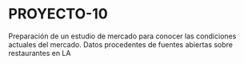 # PROYECTO-10
Preparación de un estudio de mercado para conocer las condiciones actuales del mercado. Datos procedentes de fuentes abiertas sobre restaurantes en LA 
